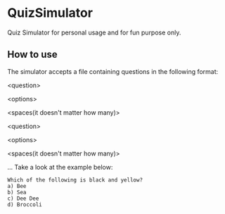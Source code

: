 # QuizSimulator
Quiz Simulator for personal usage and for fun purpose only. 

## How to use
The simulator accepts a file containing questions in the following format: 

&lt;question> 

&lt;options> 

&lt;spaces(it doesn't matter how many)> 

&lt;question>

&lt;options> 

&lt;spaces(it doesn't matter how many)> 

...
Take a look at the example below:

```
Which of the following is black and yellow?
a) Bee
b) Sea
c) Dee Dee 
d) Broccoli
```
